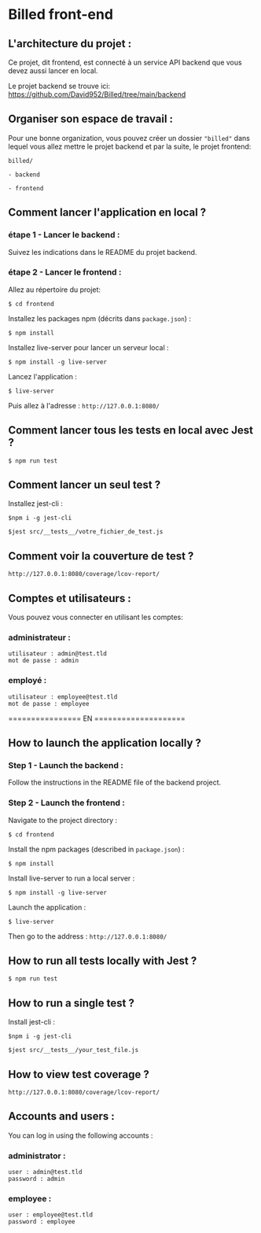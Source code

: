 
  

# Billed front-end

  
  

## L'architecture du projet :

Ce projet, dit frontend, est connecté à un service API backend que vous devez aussi lancer en local.

  

Le projet backend se trouve ici: https://github.com/David952/Billed/tree/main/backend

  

## Organiser son espace de travail :

Pour une bonne organization, vous pouvez créer un dossier `"billed"` dans lequel vous allez mettre le projet backend et par la suite, le projet frontend:

  
  

```
billed/

- backend

- frontend

```

  

## Comment lancer l'application en local ?

  

### étape 1 - Lancer le backend :

  

Suivez les indications dans le README du projet backend.

  

### étape 2 - Lancer le frontend :

  

Allez au répertoire du projet:

```
$ cd frontend
```

  

Installez les packages npm (décrits dans `package.json`) :

```
$ npm install
```

  

Installez live-server pour lancer un serveur local :

```
$ npm install -g live-server
```

  

Lancez l'application :

```
$ live-server
```

  

Puis allez à l'adresse : `http://127.0.0.1:8080/`

  
  

## Comment lancer tous les tests en local avec Jest ?

  

```
$ npm run test
```

  

## Comment lancer un seul test ?

  

Installez jest-cli :

  

```
$npm i -g jest-cli

$jest src/__tests__/votre_fichier_de_test.js
```

  

## Comment voir la couverture de test ?

  

`http://127.0.0.1:8080/coverage/lcov-report/`

  

## Comptes et utilisateurs :

  

Vous pouvez vous connecter en utilisant les comptes:

  

### administrateur :

```
utilisateur : admin@test.tld
mot de passe : admin
```

### employé :

```
utilisateur : employee@test.tld
mot de passe : employee
```

================ EN ====================

## How to launch the application locally ?

  

### Step 1 - Launch the backend :

  

Follow the instructions in the README file of the backend project.

  

### Step 2 - Launch the frontend :

  

Navigate to the project directory :

```
$ cd frontend
```

  

Install the npm packages (described in `package.json`) :

```
$ npm install
```

  

Install live-server to run a local server :

```
$ npm install -g live-server
```

  

Launch the application :

```
$ live-server
```

  

Then go to the address : `http://127.0.0.1:8080/`

  
  

## How to run all tests locally with Jest ?

  

```
$ npm run test
```

  

## How to run a single test ?

  

Install jest-cli :

  

```
$npm i -g jest-cli

$jest src/__tests__/your_test_file.js
```

  

## How to view test coverage ?

  

`http://127.0.0.1:8080/coverage/lcov-report/`

  

## Accounts and users :

  

You can log in using the following accounts :

  

### administrator :

```
user : admin@test.tld
password : admin
```

### employee :

```
user : employee@test.tld
password : employee
```